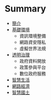 # Summary

* [簡介](README.md)
* [基礎環境](infra.md)
   * 資訊環境整備
   * 網路資安隱私
   * 虛擬世界法規
* [透明治理](gover.md)
   * 政府資料開放
   * 政策參與平台
   * 數位政府服務
* [智慧生活](smart.md)
* [網路經濟](econo.md)
* [智慧國土](spatial.md)

